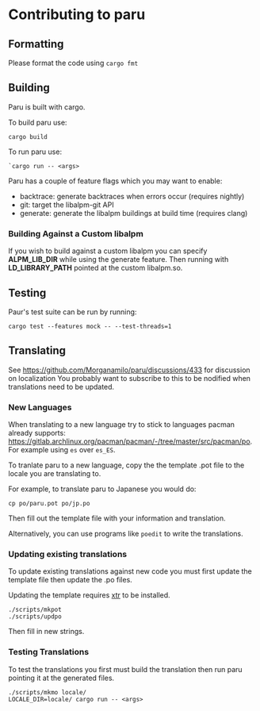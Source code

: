 # Contributing to paru

## Formatting

Please format the code using `cargo fmt`

## Building

Paru is built with cargo.

To build paru use:

```
cargo build
```

To run paru use:

```
`cargo run -- <args>
```

Paru has a couple of feature flags which you may want to enable:

- backtrace: generate backtraces when errors occur (requires nightly)
- git: target the libalpm-git API
- generate: generate the libalpm buildings at build time (requires clang)

### Building Against a Custom libalpm

If you wish to build against a custom libalpm you can specify **ALPM_LIB_DIR** while using the generate
feature. Then running with **LD_LIBRARY_PATH** pointed at the custom libalpm.so.

## Testing

Paur's test suite can be run by running:

```
cargo test --features mock -- --test-threads=1
```

## Translating

See https://github.com/Morganamilo/paru/discussions/433 for discussion on localization
You probably want to subscribe to this to be nodified when translations need to be updated.

### New Languages

When translating to a new language try to stick to languages pacman already supports:
https://gitlab.archlinux.org/pacman/pacman/-/tree/master/src/pacman/po. For example using
`es` over `es_ES`.

To tranlate paru to a new language, copy the the template .pot file to the locale you
are translating to.

For example, to translate paru to Japanese you would do:

```
cp po/paru.pot po/jp.po
```

Then fill out the template file with your information and translation.

Alternatively, you can use programs like `poedit` to write the translations.

### Updating existing translations

To update existing translations against new code you must first update the
template file then update the .po files.

Updating the template requires [xtr](https://github.com/woboq/tr) to be installed.

```
./scripts/mkpot
./scripts/updpo
```

Then fill in new strings.

### Testing Translations

To test the translations you first must build the translation then run paru
pointing it at the generated files.

```
./scripts/mkmo locale/
LOCALE_DIR=locale/ cargo run -- <args>
```

